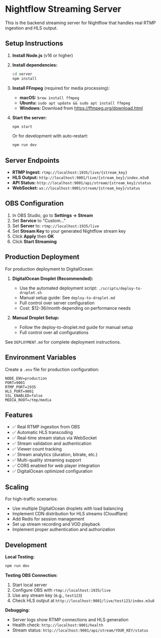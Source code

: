 # Nightflow Streaming Server

This is the backend streaming server for Nightflow that handles real RTMP ingestion and HLS output.

## Setup Instructions

1. **Install Node.js** (v16 or higher)

2. **Install dependencies:**
   ```bash
   cd server
   npm install
   ```

3. **Install FFmpeg** (required for media processing):
   - **macOS:** `brew install ffmpeg`
   - **Ubuntu:** `sudo apt update && sudo apt install ffmpeg`
   - **Windows:** Download from https://ffmpeg.org/download.html

4. **Start the server:**
   ```bash
   npm start
   ```

   Or for development with auto-restart:
   ```bash
   npm run dev
   ```

## Server Endpoints

- **RTMP Ingest:** `rtmp://localhost:1935/live/{stream_key}`
- **HLS Output:** `http://localhost:9001/live/{stream_key}/index.m3u8`
- **API Status:** `http://localhost:9001/api/stream/{stream_key}/status`
- **WebSocket:** `ws://localhost:9001/stream/{stream_key}/status`

## OBS Configuration

1. In OBS Studio, go to **Settings → Stream**
2. Set **Service** to "Custom..."
3. Set **Server** to: `rtmp://localhost:1935/live`
4. Set **Stream Key** to your generated Nightflow stream key
5. Click **Apply** then **OK**
6. Click **Start Streaming**

## Production Deployment

For production deployment to DigitalOcean:

1. **DigitalOcean Droplet (Recommended):**
   - Use the automated deployment script: `./scripts/deploy-to-droplet.sh`
   - Manual setup guide: See `deploy-to-droplet.md`
   - Full control over server configuration
   - Cost: $12-36/month depending on performance needs

2. **Manual Droplet Setup:**
   - Follow the deploy-to-droplet.md guide for manual setup
   - Full control over all configurations

See `DEPLOYMENT.md` for complete deployment instructions.

## Environment Variables

Create a `.env` file for production configuration:

```env
NODE_ENV=production
PORT=9001
RTMP_PORT=1935
HLS_PORT=9001
SSL_ENABLED=false
MEDIA_ROOT=/tmp/media
```

## Features

- ✅ Real RTMP ingestion from OBS
- ✅ Automatic HLS transcoding
- ✅ Real-time stream status via WebSocket
- ✅ Stream validation and authentication
- ✅ Viewer count tracking
- ✅ Stream analytics (duration, bitrate, etc.)
- ✅ Multi-quality streaming support
- ✅ CORS enabled for web player integration
- ✅ DigitalOcean optimized configuration

## Scaling

For high-traffic scenarios:
- Use multiple DigitalOcean droplets with load balancing
- Implement CDN distribution for HLS streams (Cloudflare)
- Add Redis for session management
- Set up stream recording and VOD playback
- Implement proper authentication and authorization

## Development

**Local Testing:**
```bash
npm run dev
```

**Testing OBS Connection:**
1. Start local server
2. Configure OBS with `rtmp://localhost:1935/live`
3. Use any stream key (e.g., `test123`)
4. Check HLS output at `http://localhost:9001/live/test123/index.m3u8`

**Debugging:**
- Server logs show RTMP connections and HLS generation
- Health check: `http://localhost:9001/health`
- Stream status: `http://localhost:9001/api/stream/YOUR_KEY/status`